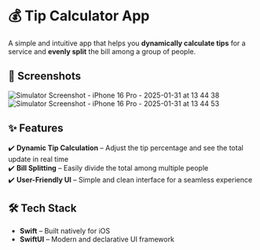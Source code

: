 # 💰 Tip Calculator App

A simple and intuitive app that helps you **dynamically calculate tips** for a service and **evenly split** the bill among a group of people.

## 📱 Screenshots

![Simulator Screenshot - iPhone 16 Pro - 2025-01-31 at 13 44 38](https://github.com/user-attachments/assets/4c218c87-1e65-4558-b5aa-30c4f1ae376c)
![Simulator Screenshot - iPhone 16 Pro - 2025-01-31 at 13 44 53](https://github.com/user-attachments/assets/513aeb14-337e-4ac6-ad2e-5ca808e108bb)

## ✨ Features

✔️ **Dynamic Tip Calculation** – Adjust the tip percentage and see the total update in real time  
✔️ **Bill Splitting** – Easily divide the total among multiple people  
✔️ **User-Friendly UI** – Simple and clean interface for a seamless experience  

## 🛠️ Tech Stack

- **Swift** – Built natively for iOS  
- **SwiftUI** – Modern and declarative UI framework  

